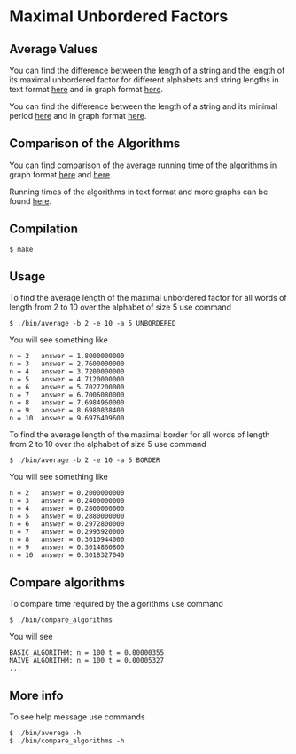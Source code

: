 # Maximal Unbordered Factors

## Average Values

You can find the difference between the length of a string and the length of its maximal unbordered factor
for different alphabets and string lengths in text format
[here](https://github.com/avlonger/unbordered/blob/master/results/Average%20difference/Between%20n%20and%20maximal%20unbordered%20factor/Text/Alphabet_size_2_3_4_5.txt)
and in graph format
[here](https://github.com/avlonger/unbordered/blob/master/results/Average%20difference/Between%20n%20and%20maximal%20unbordered%20factor/Images/Alphabet_size_2_3_4_5.png).

You can find the difference between the length of a string and its minimal period
[here](https://github.com/avlonger/unbordered/blob/master/results/Average%20difference/Between%20n%20and%20minimal%20period/Text/Alphabet_size_2_3_4_5.txt)
and in graph format
[here](https://github.com/avlonger/unbordered/blob/master/results/Average%20difference/Between%20n%20and%20minimal%20period/Images/Alphabet_size_2_3_4_5.png).
 
## Comparison of the Algorithms

You can find comparison of the average running time of the algorithms in graph format 
[here](https://github.com/avlonger/unbordered/blob/master/results/All%20algorithms/Images/Alphabet_size_2.png)
and
[here](https://github.com/avlonger/unbordered/blob/master/results/Basic%20and%20modified%20border%20array%20algorithms/Images/Alphabet_size_2.png).

Running times of the algorithms in text format and more graphs can be found [here](https://github.com/avlonger/unbordered/tree/master/results/).
   
## Compilation

```
$ make
```
  
## Usage

To find the average length of the maximal unbordered factor for all words
of length from 2 to 10 over the alphabet of size 5 use command

```
$ ./bin/average -b 2 -e 10 -a 5 UNBORDERED
```

You will see something like

```
n = 2	answer = 1.8000000000
n = 3	answer = 2.7600000000
n = 4	answer = 3.7200000000
n = 5	answer = 4.7120000000
n = 6	answer = 5.7027200000
n = 7	answer = 6.7006080000
n = 8	answer = 7.6984960000
n = 9	answer = 8.6980838400
n = 10	answer = 9.6976409600
```

To find the average length of the maximal border for all words
of length from 2 to 10 over the alphabet of size 5 use command

```
$ ./bin/average -b 2 -e 10 -a 5 BORDER
```

You will see something like

```
n = 2	answer = 0.2000000000
n = 3	answer = 0.2400000000
n = 4	answer = 0.2800000000
n = 5	answer = 0.2880000000
n = 6	answer = 0.2972800000
n = 7	answer = 0.2993920000
n = 8	answer = 0.3010944000
n = 9	answer = 0.3014860800
n = 10	answer = 0.3018327040
```


## Compare algorithms

To compare time required by the algorithms use command

```
$ ./bin/compare_algorithms
```

You will see

```
BASIC_ALGORITHM: n = 100 t = 0.00000355
NAIVE_ALGORITHM: n = 100 t = 0.00005327
...
```

## More info

To see help message use commands

```
$ ./bin/average -h
$ ./bin/compare_algorithms -h
```
